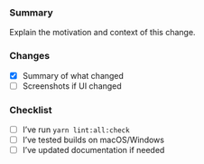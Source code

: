 ### Summary
Explain the motivation and context of this change.

### Changes
- [x] Summary of what changed
- [ ] Screenshots if UI changed

### Checklist
- [ ] I’ve run `yarn lint:all:check`
- [ ] I’ve tested builds on macOS/Windows
- [ ] I’ve updated documentation if needed
